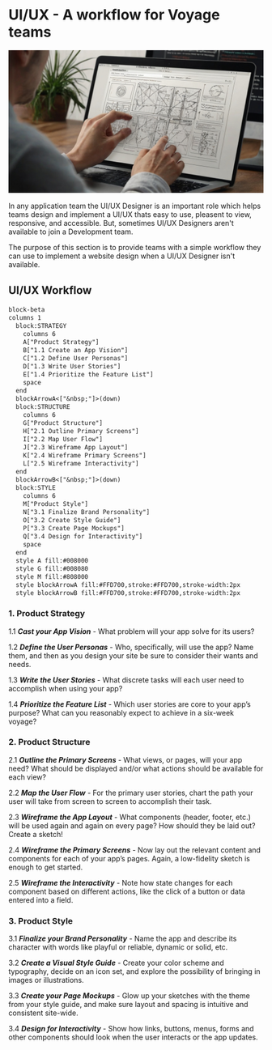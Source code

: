 # UI/UX - A workflow for Voyage teams

![UI/UX Designer at work](./assets/UI_UX_designer_at_work.jpeg)

In any application team the UI/UX Designer is an important role which helps
teams design and implement a UI/UX thats easy to use, pleasent to view,
responsive, and accessible. But, sometimes UI/UX Designers aren't available to
join a Development team.

The purpose of this section is to provide teams with a simple workflow they can
use to implement a website design when a UI/UX Designer isn't available.

## UI/UX Workflow

```mermaid
block-beta
columns 1
  block:STRATEGY
    columns 6
    A["Product Strategy"]
    B["1.1 Create an App Vision"]
    C["1.2 Define User Personas"]
    D["1.3 Write User Stories"]
    E["1.4 Prioritize the Feature List"]
    space
  end
  blockArrowA<["&nbsp;"]>(down)
  block:STRUCTURE
    columns 6
    G["Product Structure"]
    H["2.1 Outline Primary Screens"]
    I["2.2 Map User Flow"]
    J["2.3 Wireframe App Layout"]
    K["2.4 Wireframe Primary Screens"]
    L["2.5 Wireframe Interactivity"]
  end
  blockArrowB<["&nbsp;"]>(down)
  block:STYLE
    columns 6
    M["Product Style"]
    N["3.1 Finalize Brand Personality"]
    O["3.2 Create Style Guide"]
    P["3.3 Create Page Mockups"]
    Q["3.4 Design for Interactivity"]
    space
  end
  style A fill:#008000
  style G fill:#008080
  style M fill:#808000
  style blockArrowA fill:#FFD700,stroke:#FFD700,stroke-width:2px
  style blockArrowB fill:#FFD700,stroke:#FFD700,stroke-width:2px
```
### 1. Product Strategy

1.1 **_Cast your App Vision_** - What problem will your app solve for its users?

1.2 **_Define the User Personas_** - Who, specifically, will use the app? Name them, and then as you design your site be sure to consider their wants and needs.

1.3 **_Write the User Stories_** - What discrete tasks will each user need to accomplish when using your app?

1.4 **_Prioritize the Feature List_** - Which user stories are core to your app’s purpose? What can you reasonably expect to achieve in a six-week voyage?

### 2. Product Structure

2.1 **_Outline the Primary Screens_** - What views, or pages, will your app need? What should be displayed and/or what actions should be available for each view?

2.2 **_Map the User Flow_** - For the primary user stories, chart the path your user will take from screen to screen to accomplish their task.

2.3 **_Wireframe the App Layout_** - What components (header, footer, etc.) will be used again and again on every page? How should they be laid out? Create a sketch!

2.4 **_Wireframe the Primary Screens_** - Now lay out the relevant content and components for each of your app’s pages. Again, a low-fidelity sketch is enough to get started.

2.5 **_Wireframe the Interactivity_** - Note how state changes for each component based on different actions, like the click of a button or data entered into a field.

### 3. Product Style

3.1 **_Finalize your Brand Personality_** - Name the app and describe its character with words like playful or reliable, dynamic or solid, etc.

3.2 **_Create a Visual Style Guide_** - Create your color scheme and typography, decide on an icon set, and explore the possibility of bringing in images or illustrations.

3.3 **_Create your Page Mockups_** - Glow up your sketches with the theme from your style guide, and make sure layout and spacing is intuitive and consistent site-wide.

3.4 **_Design for Interactivity_** - Show how links, buttons, menus, forms and other components should look when the user interacts or the app updates.